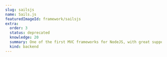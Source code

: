 ```yaml
---
slug: sailsjs
name: Sails.js
featuredImageId: framework/sailsjs
extra:
  order: 3
  status: deprecated
  knowledge: 20
  summary: One of the first MVC frameworks for NodeJS, with great support for realtime communications.
  kind: backend
---
```



